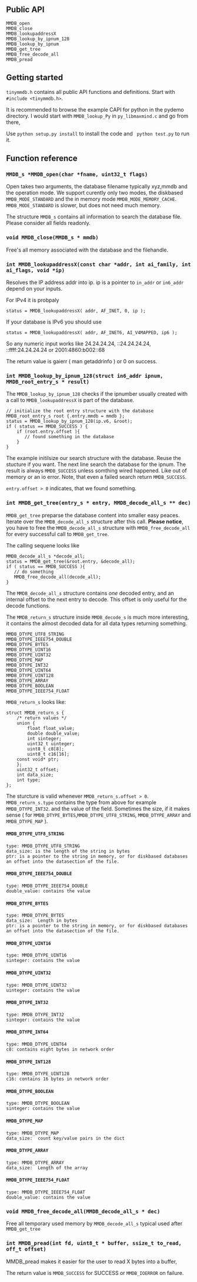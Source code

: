 
## Public API ##

    MMDB_open
    MMDB_close
    MMDB_lookupaddressX
    MMDB_lookup_by_ipnum_128
    MMDB_lookup_by_ipnum
    MMDB_get_tree
    MMDB_free_decode_all
    MMDB_pread

## Getting started ##

`tinymmdb.h` contains all public API functions and definitions. Start with
`#include <tinymmdb.h>`.

It is recommended to browse the example CAPI for python in the pydemo directory.
I would start with `MMDB_lookup_Py` in `py_libmaxmind.c` and go from there,

Use `python setup.py install` to install the code and ` python test.py` to run it.

## Function reference ##

### `MMDB_s *MMDB_open(char *fname, uint32_t flags)` ###

Open takes two arguments, the database filename typically xyz,mmdb and the operation mode.
We support curently only two modes, the diskbased `MMDB_MODE_STANDARD` and the in memory mode `MMDB_MODE_MEMORY_CACHE`.
`MMDB_MODE_STANDARD` is slower, but does not need much memory.

The structure `MMDB_s` contains all information to search the database file. Please consider all fields readonly.

### `void MMDB_close(MMDB_s * mmdb)` ###

Free's all memory associated with the database and the filehandle.

### `int MMDB_lookupaddressX(const char *addr, int ai_family, int ai_flags, void *ip)` ###

Resolves the IP address addr into ip. ip is a pointer to `in_addr` or `in6_addr` depend on your inputs.

For IPv4 it is probpaly 

    status = MMDB_lookupaddressX( addr, AF_INET, 0, ip );

If your database is IPv6 you should use

    status = MMDB_lookupaddressX( addr, AF_INET6, AI_V4MAPPED, ip6 );

So any numeric input works like 24.24.24.24, ::24.24.24.24, ::ffff:24.24.24.24 or 2001:4860:b002::68

The return value is gaierr ( man getaddrinfo ) or 0 on success.

### `int MMDB_lookup_by_ipnum_128(struct in6_addr ipnum, MMDB_root_entry_s * result)` ###

The `MMDB_lookup_by_ipnum_128` checks if the ipnumber usually created with a call to `MMDB_lookupaddressX` is part of the database.

    // initialize the root entry structure with the database
    MMDB_root_entry_s root {.entry.mmdb = mmdb };
    status = MMDB_lookup_by_ipnum_128(ip.v6, &root);
    if ( status == MMDB_SUCCESS ) {
        if (root.entry.offset ){
           // found something in the database
        }
    }

The example initilsize our search structure with the database. Reuse the stucture if you want.
The next line search the database for the ipnum. The result is always `MMDB_SUCCESS` unless somthing wired happened. Like out of memory or an io error.
Note, that even a failed search return `MMDB_SUCCESS`.

`entry.offset > 0` indicates, that we found something.

### `int MMDB_get_tree(entry_s * entry, MMDB_decode_all_s ** dec)` ###

`MMDB_get_tree` preparse the database content into smaller easy peaces.
Iterate over the `MMDB_decode_all_s` structure after this call.
**Please notice**, you have to free the `MMDB_decode_all_s` structure 
with `MMDB_free_decode_all` for every successful call to `MMDB_get_tree`.

The calling sequene looks like

    MMDB_decode_all_s *decode_all;
    status = MMDB_get_tree(&root.entry, &decode_all);
    if ( status == MMDB_SUCCESS ){
       // do something
       MMDB_free_decode_all(decode_all);       
    }

 The `MMDB_decode_all_s` structure contains _one_ decoded entry, and an internal offset
 to the next entry to decode. This offset is only useful for the decode functions.

 The `MMDB_return_s` structure inside `MMDB_decode_s` is much more interesting, 
 it contains the almost decoded data for all data types returning something.

    MMDB_DTYPE_UTF8_STRING
    MMDB_DTYPE_IEEE754_DOUBLE
    MMDB_DTYPE_BYTES
    MMDB_DTYPE_UINT16
    MMDB_DTYPE_UINT32
    MMDB_DTYPE_MAP
    MMDB_DTYPE_INT32
    MMDB_DTYPE_UINT64
    MMDB_DTYPE_UINT128
    MMDB_DTYPE_ARRAY
    MMDB_DTYPE_BOOLEAN
    MMDB_DTYPE_IEEE754_FLOAT

`MMDB_return_s` looks like:

    struct MMDB_return_s {
        /* return values */
        union {
            float float_value;
            double double_value;
            int sinteger;
            uint32_t uinteger;
            uint8_t c8[8];
            uint8_t c16[16];
	    const void* ptr;
        };
        uint32_t offset;
        int data_size;
        int type;
    };

The sturcture is valid whenever `MMDB_return_s.offset > 0`.
`MMDB_return_s.type` contains the type from above for example `MMDB_DTYPE_INT32`.
and the value of the field. Sometimes the size, if it makes sense ( for `MMDB_DTYPE_BYTES`,`MMDB_DTYPE_UTF8_STRING`, `MMDB_DTYPE_ARRAY` and `MMDB_DTYPE_MAP` ).


#### `MMDB_DTYPE_UTF8_STRING`

    type: MMDB_DTYPE_UTF8_STRING
    data_size: is the length of the string in bytes
    ptr: is a pointer to the string in memory, or for diskbased databases an offset into the datasection of the file.

#### `MMDB_DTYPE_IEEE754_DOUBLE`

    type: MMDB_DTYPE_IEEE754_DOUBLE
    double_value: contains the value

#### `MMDB_DTYPE_BYTES`
    
    type: MMDB_DTYPE_BYTES
    data_size:  Length in bytes
    ptr: is a pointer to the string in memory, or for diskbased databases an offset into the datasection of the file.

#### `MMDB_DTYPE_UINT16`

    type: MMDB_DTYPE_UINT16
    sinteger: contains the value

#### `MMDB_DTYPE_UINT32`

    type: MMDB_DTYPE_UINT32
    uinteger: contains the value

#### `MMDB_DTYPE_INT32`

    type: MMDB_DTYPE_INT32
    sinteger: contains the value

#### `MMDB_DTYPE_INT64`

    type: MMDB_DTYPE_UINT64
    c8: contains eight bytes in network order

#### `MMDB_DTYPE_INT128`

    type: MMDB_DTYPE_UINT128
    c16: contains 16 bytes in network order

#### `MMDB_DTYPE_BOOLEAN`
    type: MMDB_DTYPE_BOOLEAN
    sinteger: contains the value
    
#### `MMDB_DTYPE_MAP`
    type: MMDB_DTYPE_MAP
    data_size:  count key/value pairs in the dict

#### `MMDB_DTYPE_ARRAY`
    type: MMDB_DTYPE_ARRAY
    data_size:  Length of the array

#### `MMDB_DTYPE_IEEE754_FLOAT`
    type: MMDB_DTYPE_IEEE754_FLOAT
    double_value: contains the value


### `void MMDB_free_decode_all(MMDB_decode_all_s * dec)` ###

Free all temporary used memory by `MMDB_decode_all_s` typical used after `MMDB_get_tree`

### `int MMDB_pread(int fd, uint8_t * buffer, ssize_t to_read, off_t offset)` ###

MMDB_pread makes it easier for the user to read X bytes into a buffer,

The return value is `MMDB_SUCCESS` for SUCCESS or `MMDB_IOERROR` on failure.


